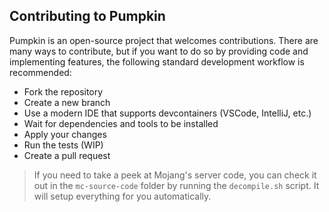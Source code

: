 ## Contributing to Pumpkin

Pumpkin is an open-source project that welcomes contributions. There are many ways to contribute, but if you want to do so by providing code and implementing features, the following standard development workflow is recommended:

- Fork the repository
- Create a new branch
- Use a modern IDE that supports devcontainers (VSCode, IntelliJ, etc.)
- Wait for dependencies and tools to be installed
- Apply your changes
- Run the tests (WIP)
- Create a pull request

> If you need to take a peek at Mojang's server code, you can check it out in the `mc-source-code` folder by running the `decompile.sh` script. It will setup everything for you automatically.